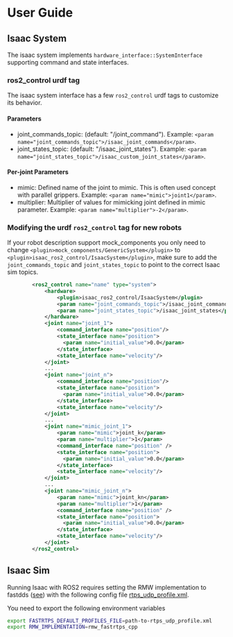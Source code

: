 # User Guide

## Isaac System
The isaac system implements `hardware_interface::SystemInterface` supporting command and state interfaces.

### ros2_control urdf tag

The isaac system interface has a few `ros2_control` urdf tags to customize its behavior.

#### Parameters

* joint_commands_topic: (default: "/joint_command"). Example: `<param name="joint_commands_topic">/isaac_joint_commands</param>`.
* joint_states_topic: (default: "/isaac_joint_states"). Example: `<param name="joint_states_topic">/isaac_custom_joint_states</param>`.

#### Per-joint Parameters

* mimic: Defined name of the joint to mimic. This is often used concept with parallel grippers. Example: `<param name="mimic">joint1</param>`.
* multiplier: Multiplier of values for mimicking joint defined in mimic parameter. Example: `<param name="multiplier">-2</param>`.

### Modifying the urdf `ros2_control` tag for new robots

If your robot description support mock_components you only need to change `<plugin>mock_components/GenericSystem</plugin>` to `<plugin>isaac_ros2_control/IsaacSystem</plugin>`, make sure to add the `joint_commands_topic` and `joint_states_topic` to point to the correct Isaac sim topics.

```xml
        <ros2_control name="name" type="system">
            <hardware>
                <plugin>isaac_ros2_control/IsaacSystem</plugin>
                <param name="joint_commands_topic">/isaac_joint_commands</param>
                <param name="joint_states_topic">/isaac_joint_states</param>
            </hardware>
            <joint name="joint_1">
                <command_interface name="position"/>
                <state_interface name="position">
                  <param name="initial_value">0.0</param>
                </state_interface>
                <state_interface name="velocity"/>
            </joint>
            ...
            <joint name="joint_n">
                <command_interface name="position"/>
                <state_interface name="position">
                  <param name="initial_value">0.0</param>
                </state_interface>
                <state_interface name="velocity"/>
            </joint>
            ...
            <joint name="mimic_joint_1">
                <param name="mimic">joint_k</param>
                <param name="multiplier">1</param>
                <command_interface name="position" />
                <state_interface name="position">
                  <param name="initial_value">0.0</param>
                </state_interface>
                <state_interface name="velocity"/>
            </joint>
            ...
            <joint name="mimic_joint_n">
                <param name="mimic">joint_kn</param>
                <param name="multiplier">1</param>
                <command_interface name="position" />
                <state_interface name="position">
                  <param name="initial_value">0.0</param>
                </state_interface>
                <state_interface name="velocity"/>
            </joint>
        </ros2_control>
```

## Isaac Sim

Running Isaac with ROS2 requires setting the RMW implementation to fastdds ([see](https://forums.developer.nvidia.com/t/issues-running-ros2-humble-with-isaac-2022-1-1/229173)) with the following config file [rtps_udp_profile.xml](https://github.com/NVIDIA-ISAAC-ROS/isaac_ros_common/blob/main/docker/middleware_profiles/rtps_udp_profile.xml).

You need to export the following environment variables

```bash
export FASTRTPS_DEFAULT_PROFILES_FILE=path-to-rtps_udp_profile.xml
export RMW_IMPLEMENTATION=rmw_fastrtps_cpp
```
